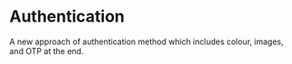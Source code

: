 # Authentication
A new approach of authentication method which includes colour, images, and OTP at the end.
